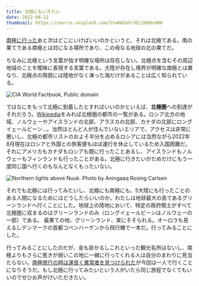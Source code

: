 ```yaml
---
title: 北極にもいきたい
date: 2022-08-22
thumbnail: https://source.unsplash.com/StwKASUXr5Q/1600x900
---
```


[南極に行った](/post/1641087425/)あと次はどこにいけばいいのかというと、それは北極である。南の果てである南極とは対になる場所であり、この母なる地球の北の果てだ。

ちなみに北極という言葉が指す明確な場所は存在しない。北極点を含むその周辺地域のことを曖昧に表現する言葉である。大陸が存在し境界が明確な南極とは異なり、北極点の周囲には陸地がなく凍った海だけがあることは広く知られている。

![CIA World Factbook, Public domain](https://upload.wikimedia.org/wikipedia/commons/thumb/9/9e/Arctic.svg/1200px-Arctic.svg.png)

ではなにをもって北極に到着したとすればいいのかといえば、**北極圏**への到達がそれだろう。[Wikipedia](https://ja.wikipedia.org/wiki/%E5%8C%97%E6%A5%B5%E5%9C%8F)をみれば北極圏の都市の一覧がある。ロシア北方の地域、ノルウェーやアイスランドの北部、アラスカの北部、カナダの北部にロングイェールビーン…。当然ほとんど人が住んでいないエリアで、アクセスは非常に悪いし、北極の都市リストのおよそ半分を占めるロシアには当然ながら2022年8月現在はロシアと外国との旅客便もほぼ運行を休止しているため入国困難だ。それにアメリカもカナダもロシアも既に行ったことあるし、アイスランドもノルウェーもフィンランドも行ったことがある。北極に行きたいがためだけにもう一度同じ国へ行くのもなんとなくもったいない。

![Northern lights above Nuuk. Photo by Aningaaq Rosing Carlsen](https://source.unsplash.com/StwKASUXr5Q/1600x900)

それでも北極には行ってみたいし、北極にも南極にも、5大陸にも行ったことのある人間になるためにはどうしたらいいのか。わたしは地球最大の島であるグリーンランドへ行くことにした。地球上の陸地において、特定の政府領土がすべて北極圏に収まるのはグリーンランドのみ（ロングイェールビーンはノルウェーの一部）である。
最果ての地、グリーンランド、実にそそられる。オーロラも見えるしデンマークの首都コペンハーゲンから飛行機で一本だ。行ってみることにした。

行ってみることにしたのだが、金も掛かるしこれといった観光名所はないし、南極よりもさらに惹きが弱いこの地に一緒に行ってくれる人は自分のまわりに見当たらない。[南極旅行の時は運良く異常者を見つけられた](/post/1615706385/)が今回は一人で行くことになりそうだ。もし北極に行ってみたいという人がいたら同じ旅程でなくてもいいのでぜひお声がけいただきたい。
